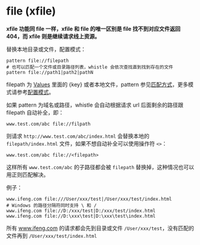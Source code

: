 # file (xfile)

__xfile 功能同 file 一样，xfile 和 file 的唯一区别是 file 找不到对应文件返回 404，而 xfile 则是继续请求线上资源。__

替换本地目录或文件，配置模式：

	pattern file://filepath
	# 也可以匹配一个文件或目录路径列表，whistle 会依次查找直到找到存在的文件
	pattern file://path1|path2|pathN

filepath 为 [Values](http://local.whistlejs.com/#values) 里面的 {key} 或者本地文件，pattern 参见[匹配方式](../../pattern.html)，更多模式请参考[配置模式](../../mode.html)。

如果 pattern 为域名或路径，whistle 会自动根据请求 url 后面剩余的路径跟 filepath 自动补全，即：

	www.test.com/abc file://filpath

则请求 `http://www.test.com/abc/index.html` 会替换本地的 `filepath/index.html` 文件，如果不想自动补全可以使用操作符 `<>`：

	www.test.com/abc file://<filepath>

这样所有 `www.test.com/abc` 的子路径都会被 `filepath` 替换掉，这种情况也可以用正则匹配解决。


例子：

	www.ifeng.com file:///User/xxx/test|/User/xxx/test/index.html
	# Windows 的路径分隔符同时支持 \ 和 /
	www.ifeng.com file://D:/xxx/test|D:/xxx/test/index.html
	www.ifeng.com file://D:\xxx\test|D:\xxx\test\index.html

所有 www.ifeng.com 的请求都会先到目录或文件 `/User/xxx/test`，没有匹配的文件再到 `/User/xxx/test/index.html`
